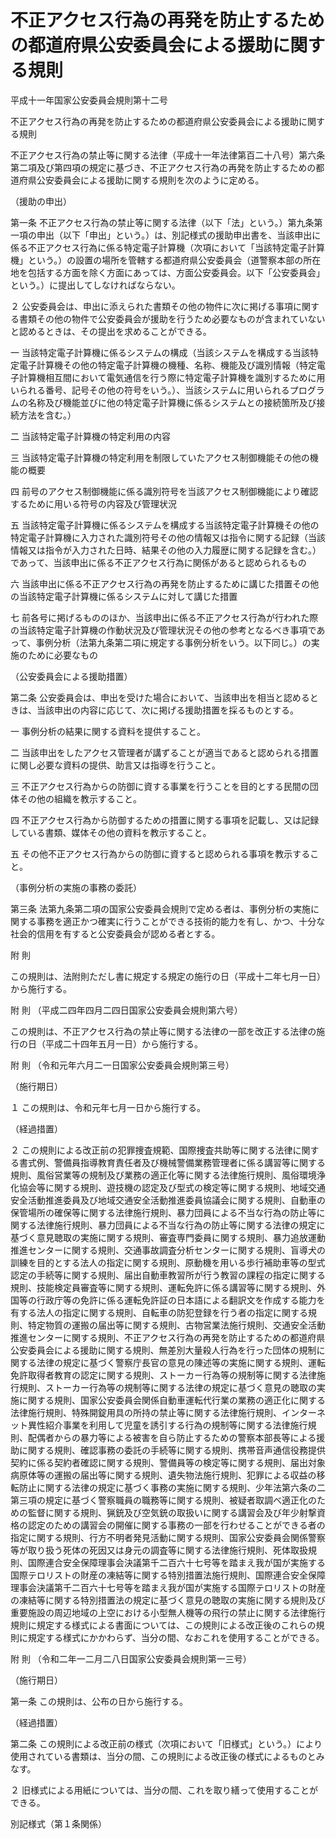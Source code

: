 # 不正アクセス行為の再発を防止するための都道府県公安委員会による援助に関する規則

平成十一年国家公安委員会規則第十二号

不正アクセス行為の再発を防止するための都道府県公安委員会による援助に関する規則

不正アクセス行為の禁止等に関する法律（平成十一年法律第百二十八号）第六条第二項及び第四項の規定に基づき、不正アクセス行為の再発を防止するための都道府県公安委員会による援助に関する規則を次のように定める。

（援助の申出）

第一条 不正アクセス行為の禁止等に関する法律（以下「法」という。）第九条第一項の申出（以下「申出」という。）は、別記様式の援助申出書を、当該申出に係る不正アクセス行為に係る特定電子計算機（次項において「当該特定電子計算機」という。）の設置の場所を管轄する都道府県公安委員会（道警察本部の所在地を包括する方面を除く方面にあっては、方面公安委員会。以下「公安委員会」という。）に提出してしなければならない。

２ 公安委員会は、申出に添えられた書類その他の物件に次に掲げる事項に関する書類その他の物件で公安委員会が援助を行うため必要なものが含まれていないと認めるときは、その提出を求めることができる。

一 当該特定電子計算機に係るシステムの構成（当該システムを構成する当該特定電子計算機その他の特定電子計算機の機種、名称、機能及び識別情報（特定電子計算機相互間において電気通信を行う際に特定電子計算機を識別するために用いられる番号、記号その他の符号をいう。）、当該システムに用いられるプログラムの名称及び機能並びに他の特定電子計算機に係るシステムとの接続箇所及び接続方法を含む。）

二 当該特定電子計算機の特定利用の内容

三 当該特定電子計算機の特定利用を制限していたアクセス制御機能その他の機能の概要

四 前号のアクセス制御機能に係る識別符号を当該アクセス制御機能により確認するために用いる符号の内容及び管理状況

五 当該特定電子計算機に係るシステムを構成する当該特定電子計算機その他の特定電子計算機に入力された識別符号その他の情報又は指令に関する記録（当該情報又は指令が入力された日時、結果その他の入力履歴に関する記録を含む。）であって、当該申出に係る不正アクセス行為に関係があると認められるもの

六 当該申出に係る不正アクセス行為の再発を防止するために講じた措置その他の当該特定電子計算機に係るシステムに対して講じた措置

七 前各号に掲げるもののほか、当該申出に係る不正アクセス行為が行われた際の当該特定電子計算機の作動状況及び管理状況その他の参考となるべき事項であって、事例分析（法第九条第二項に規定する事例分析をいう。以下同じ。）の実施のために必要なもの

（公安委員会による援助措置）

第二条 公安委員会は、申出を受けた場合において、当該申出を相当と認めるときは、当該申出の内容に応じて、次に掲げる援助措置を採るものとする。

一 事例分析の結果に関する資料を提供すること。

二 当該申出をしたアクセス管理者が講ずることが適当であると認められる措置に関し必要な資料の提供、助言又は指導を行うこと。

三 不正アクセス行為からの防御に資する事業を行うことを目的とする民間の団体その他の組織を教示すること。

四 不正アクセス行為から防御するための措置に関する事項を記載し、又は記録している書類、媒体その他の資料を教示すること。

五 その他不正アクセス行為からの防御に資すると認められる事項を教示すること。

（事例分析の実施の事務の委託）

第三条 法第九条第二項の国家公安委員会規則で定める者は、事例分析の実施に関する事務を適正かつ確実に行うことができる技術的能力を有し、かつ、十分な社会的信用を有すると公安委員会が認める者とする。

附 則

この規則は、法附則ただし書に規定する規定の施行の日（平成十二年七月一日）から施行する。

附 則 （平成二四年四月二四日国家公安委員会規則第六号）

この規則は、不正アクセス行為の禁止等に関する法律の一部を改正する法律の施行の日（平成二十四年五月一日）から施行する。

附 則 （令和元年六月二一日国家公安委員会規則第三号）

（施行期日）

１ この規則は、令和元年七月一日から施行する。

（経過措置）

２ この規則による改正前の犯罪捜査規範、国際捜査共助等に関する法律に関する書式例、警備員指導教育責任者及び機械警備業務管理者に係る講習等に関する規則、風俗営業等の規制及び業務の適正化等に関する法律施行規則、風俗環境浄化協会等に関する規則、遊技機の認定及び型式の検定等に関する規則、地域交通安全活動推進委員及び地域交通安全活動推進委員協議会に関する規則、自動車の保管場所の確保等に関する法律施行規則、暴力団員による不当な行為の防止等に関する法律施行規則、暴力団員による不当な行為の防止等に関する法律の規定に基づく意見聴取の実施に関する規則、審査専門委員に関する規則、暴力追放運動推進センターに関する規則、交通事故調査分析センターに関する規則、盲導犬の訓練を目的とする法人の指定に関する規則、原動機を用いる歩行補助車等の型式認定の手続等に関する規則、届出自動車教習所が行う教習の課程の指定に関する規則、技能検定員審査等に関する規則、運転免許に係る講習等に関する規則、外国等の行政庁等の免許に係る運転免許証の日本語による翻訳文を作成する能力を有する法人の指定に関する規則、自転車の防犯登録を行う者の指定に関する規則、特定物質の運搬の届出等に関する規則、古物営業法施行規則、交通安全活動推進センターに関する規則、不正アクセス行為の再発を防止するための都道府県公安委員会による援助に関する規則、無差別大量殺人行為を行った団体の規制に関する法律の規定に基づく警察庁長官の意見の陳述等の実施に関する規則、運転免許取得者教育の認定に関する規則、ストーカー行為等の規制等に関する法律施行規則、ストーカー行為等の規制等に関する法律の規定に基づく意見の聴取の実施に関する規則、国家公安委員会関係自動車運転代行業の業務の適正化に関する法律施行規則、特殊開錠用具の所持の禁止等に関する法律施行規則、インターネット異性紹介事業を利用して児童を誘引する行為の規制等に関する法律施行規則、配偶者からの暴力等による被害を自ら防止するための警察本部長等による援助に関する規則、確認事務の委託の手続等に関する規則、携帯音声通信役務提供契約に係る契約者確認に関する規則、警備員等の検定等に関する規則、届出対象病原体等の運搬の届出等に関する規則、遺失物法施行規則、犯罪による収益の移転防止に関する法律の規定に基づく事務の実施に関する規則、少年法第六条の二第三項の規定に基づく警察職員の職務等に関する規則、被疑者取調べ適正化のための監督に関する規則、猟銃及び空気銃の取扱いに関する講習会及び年少射撃資格の認定のための講習会の開催に関する事務の一部を行わせることができる者の指定に関する規則、行方不明者発見活動に関する規則、国家公安委員会関係警察等が取り扱う死体の死因又は身元の調査等に関する法律施行規則、死体取扱規則、国際連合安全保障理事会決議第千二百六十七号等を踏まえ我が国が実施する国際テロリストの財産の凍結等に関する特別措置法施行規則、国際連合安全保障理事会決議第千二百六十七号等を踏まえ我が国が実施する国際テロリストの財産の凍結等に関する特別措置法の規定に基づく意見の聴取の実施に関する規則及び重要施設の周辺地域の上空における小型無人機等の飛行の禁止に関する法律施行規則に規定する様式による書面については、この規則による改正後のこれらの規則に規定する様式にかかわらず、当分の間、なおこれを使用することができる。

附 則 （令和二年一二月二八日国家公安委員会規則第一三号）

（施行期日）

第一条 この規則は、公布の日から施行する。

（経過措置）

第二条 この規則による改正前の様式（次項において「旧様式」という。）により使用されている書類は、当分の間、この規則による改正後の様式によるものとみなす。

２ 旧様式による用紙については、当分の間、これを取り繕って使用することができる。

別記様式（第１条関係）

[](/./pict/H11F30301000012_2101241301_001.pdf)
